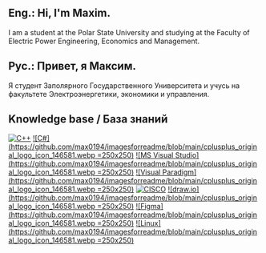 ## Eng.: Hi, I'm Maxim. 
I am a student at the Polar State University and studying at the Faculty of Electric Power Engineering, Economics and Management.
## Рус.: Привет, я Максим. 
Я студент Заполярного Государственного Университета и учусь на факультете Электроэнергетики, экономики и управления.

## Knowledge base / База знаний
[![С++](https://github.com/max0194/imagesforreadme/blob/main/cplusplus_original_logo_icon_146581.webp?raw=true=250x250)](https://learn.microsoft.com/en-us/cpp/?view=msvc-170)
[![С#](https://github.com/max0194/imagesforreadme/blob/main/cplusplus_original_logo_icon_146581.webp =250x250)](https://learn.microsoft.com/en-us/dotnet/csharp/)
[![MS Visual Studio](https://github.com/max0194/imagesforreadme/blob/main/cplusplus_original_logo_icon_146581.webp =250x250)](https://visualstudio.microsoft.com/ru/)
[![Visual Paradigm](https://github.com/max0194/imagesforreadme/blob/main/cplusplus_original_logo_icon_146581.webp =250x250)](https://www.visual-paradigm.com/)
[![CISCO](https://github.com/max0194/imagesforreadme/blob/main/04.CISCO_.png?raw=true=250x250)](https://www.cisco.com/)
[![draw.io](https://github.com/max0194/imagesforreadme/blob/main/cplusplus_original_logo_icon_146581.webp =250x250)](https://www.draw.com)
[![Figma](https://github.com/max0194/imagesforreadme/blob/main/cplusplus_original_logo_icon_146581.webp =250x250)](https://www.figma.com/)
[![Linux](https://github.com/max0194/imagesforreadme/blob/main/cplusplus_original_logo_icon_146581.webp =250x250)](https://www.linux.org/)

<!--
**max0194/max0194** is a ✨ _special_ ✨ repository because its `README.md` (this file) appears on your GitHub profile.

Here are some ideas to get you started:

- 🔭 I’m currently working on ...
- 🌱 I’m currently learning ...
- 👯 I’m looking to collaborate on ...
- 🤔 I’m looking for help with ...
- 💬 Ask me about ...
- 📫 How to reach me: ...
- 😄 Pronouns: ...
- ⚡ Fun fact: ...
-->
